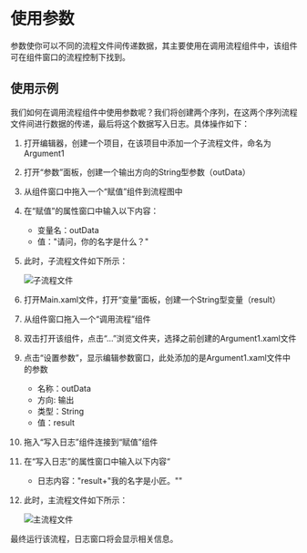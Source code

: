 # 使用参数

参数使你可以不同的流程文件间传递数据，其主要使用在调用流程组件中，该组件可在组件窗口的流程控制下找到。

## 使用示例
我们如何在调用流程组件中使用参数呢？我们将创建两个序列，在这两个序列流程文件间进行数据的传递，最后将这个数据写入日志。具体操作如下：

1. 打开编辑器，创建一个项目，在该项目中添加一个子流程文件，命名为Argument1

2. 打开“参数”面板，创建一个输出方向的String型参数（outData）

3. 从组件窗口中拖入一个“赋值”组件到流程图中

4. 在“赋值”的属性窗口中输入以下内容：
    * 变量名：outData
    * 值："请问，你的名字是什么？"

5. 此时，子流程文件如下所示：
    
    ![子流程文件](https://docimages.blob.core.chinacloudapi.cn/images/Studio/Argument/argument1.xaml.png)

6. 打开Main.xaml文件，打开“变量”面板，创建一个String型变量（result）

7. 从组件窗口拖入一个“调用流程”组件

8. 双击打开该组件，点击“...”浏览文件夹，选择之前创建的Argument1.xaml文件

9. 点击“设置参数”，显示编辑参数窗口，此处添加的是Argument1.xaml文件中的参数
    * 名称：outData
    * 方向: 输出
    * 类型：String
    * 值：result

10. 拖入“写入日志”组件连接到“赋值”组件

11. 在“写入日志”的属性窗口中输入以下内容“
    * 日志内容："result+"我的名字是小匠。""

12. 此时，主流程文件如下所示：
    
    ![主流程文件](https://docimages.blob.core.chinacloudapi.cn/images/Studio/Argument/main.xaml.png)

最终运行该流程，日志窗口将会显示相关信息。
